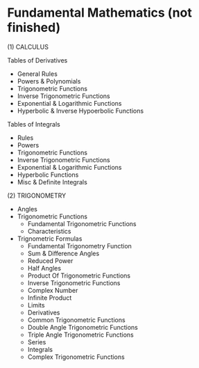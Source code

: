 # Fundamental Mathematics (not finished)

(1) CALCULUS

Tables of Derivatives
- General Rules
- Powers & Polynomials
- Trigonometric Functions
- Inverse Trigonometric Functions
- Exponential & Logarithmic Functions
- Hyperbolic & Inverse Hypoerbolic Functions

Tables of Integrals
- Rules
- Powers
- Trigonometric Functions
- Inverse Trigonometric Functions
- Exponential & Logarithmic Functions
- Hyperbolic Functions
- Misc & Definite Integrals

(2) TRIGONOMETRY

- Angles
- Trigonometric Functions
    - Fundamental Trigonometric Functions
    - Characteristics
- Trignometric Formulas
    - Fundamental Trigonometry Function
    - Sum & Difference Angles
    - Reduced Power
    - Half Angles
    - Product Of Trigonometric Functions
    - Inverse Trigonometric Functions
    - Complex Number
    - Infinite Product
    - Limits
    - Derivatives
    - Common Trigonometric Functions
    - Double Angle Trigonometric Functions
    - Triple Angle Trigonometric Functions
    - Series
    - Integrals
    - Complex Trigonometric Functions
